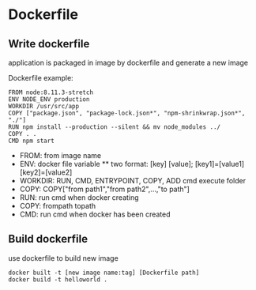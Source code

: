 # Dockerfile

## Write dockerfile

application is packaged in image by dockerfile and generate a new image

Dockerfile example:
```
FROM node:8.11.3-stretch
ENV NODE_ENV production
WORKDIR /usr/src/app
COPY ["package.json", "package-lock.json*", "npm-shrinkwrap.json*", "./"]
RUN npm install --production --silent && mv node_modules ../
COPY . .
CMD npm start
```

* FROM: from image name
* ENV: docker file variable
** two format: [key] [value]; [key1]=[value1] [key2]=[value2]
* WORKDIR: RUN, CMD, ENTRYPOINT, COPY, ADD cmd execute folder
* COPY: COPY["from path1","from path2",...,"to path"]
* RUN: run cmd when docker creating
* COPY: frompath topath
* CMD: run cmd when docker has been created

## Build dockerfile

use dockerfile to build new image
```
docker built -t [new image name:tag] [Dockerfile path]
docker build -t helloworld .
```



